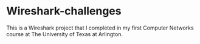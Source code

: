 # Wireshark-challenges

This is a Wireshark project that I completed in my first Computer Networks course at The University of Texas at Arlington.
